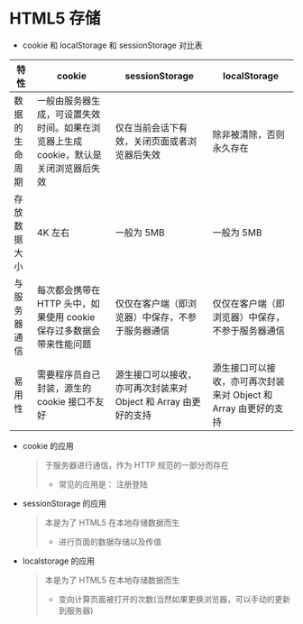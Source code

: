 # HTML5 存储

- cookie 和 localStorage 和 sessionStorage 对比表

| 特性           | cookie                                                                              | sessionStorage                                                  | localStorage                                                    |
| -------------- | ----------------------------------------------------------------------------------- | --------------------------------------------------------------- | --------------------------------------------------------------- |
| 数据的生命周期 | 一般由服务器生成，可设置失效时间。如果在浏览器上生成 cookie，默认是关闭浏览器后失效 | 仅在当前会话下有效，关闭页面或者浏览器后失效                    | 除非被清除，否则永久存在                                        |
| 存放数据大小   | 4K 左右                                                                             | 一般为 5MB                                                      | 一般为 5MB                                                      |
| 与服务器通信   | 每次都会携带在 HTTP 头中，如果使用 cookie 保存过多数据会带来性能问题                | 仅仅在客户端（即浏览器）中保存，不参于服务器通信                | 仅仅在客户端（即浏览器）中保存，不参于服务器通信                |
| 易用性         | 需要程序员自己封装，源生的 cookie 接口不友好                                        | 源生接口可以接收，亦可再次封装来对 Object 和 Array 由更好的支持 | 源生接口可以接收，亦可再次封装来对 Object 和 Array 由更好的支持 |

- cookie 的应用
  > 于服务器进行通信，作为 HTTP 规范的一部分而存在
  >
  > - 常见的应用是： 注册登陆
- sessionStorage 的应用
  > 本是为了 HTML5 在本地存储数据而生
  >
  > - 进行页面的数据存储以及传值
- localstorage 的应用
  > 本是为了 HTML5 在本地存储数据而生
  >
  > - 变向计算页面被打开的次数(当然如果更换浏览器，可以手动的更新到服务器)
